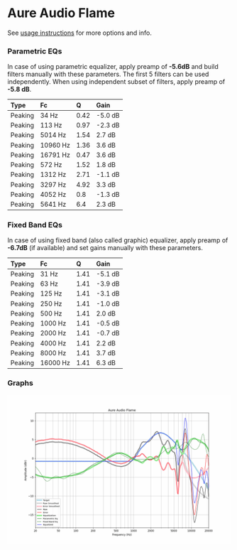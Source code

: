 # Aure Audio Flame
See [usage instructions](https://github.com/jaakkopasanen/AutoEq#usage) for more options and info.

### Parametric EQs
In case of using parametric equalizer, apply preamp of **-5.6dB** and build filters manually
with these parameters. The first 5 filters can be used independently.
When using independent subset of filters, apply preamp of **-5.8 dB**.

| Type    | Fc       |    Q | Gain    |
|:--------|:---------|:-----|:--------|
| Peaking | 34 Hz    | 0.42 | -5.0 dB |
| Peaking | 113 Hz   | 0.97 | -2.3 dB |
| Peaking | 5014 Hz  | 1.54 | 2.7 dB  |
| Peaking | 10960 Hz | 1.36 | 3.6 dB  |
| Peaking | 16791 Hz | 0.47 | 3.6 dB  |
| Peaking | 572 Hz   | 1.52 | 1.8 dB  |
| Peaking | 1312 Hz  | 2.71 | -1.1 dB |
| Peaking | 3297 Hz  | 4.92 | 3.3 dB  |
| Peaking | 4052 Hz  | 0.8  | -1.3 dB |
| Peaking | 5641 Hz  | 6.4  | 2.3 dB  |

### Fixed Band EQs
In case of using fixed band (also called graphic) equalizer, apply preamp of **-6.7dB**
(if available) and set gains manually with these parameters.

| Type    | Fc       |    Q | Gain    |
|:--------|:---------|:-----|:--------|
| Peaking | 31 Hz    | 1.41 | -5.1 dB |
| Peaking | 63 Hz    | 1.41 | -3.9 dB |
| Peaking | 125 Hz   | 1.41 | -3.1 dB |
| Peaking | 250 Hz   | 1.41 | -1.0 dB |
| Peaking | 500 Hz   | 1.41 | 2.0 dB  |
| Peaking | 1000 Hz  | 1.41 | -0.5 dB |
| Peaking | 2000 Hz  | 1.41 | -0.7 dB |
| Peaking | 4000 Hz  | 1.41 | 2.2 dB  |
| Peaking | 8000 Hz  | 1.41 | 3.7 dB  |
| Peaking | 16000 Hz | 1.41 | 6.3 dB  |

### Graphs
![](./Aure%20Audio%20Flame.png)